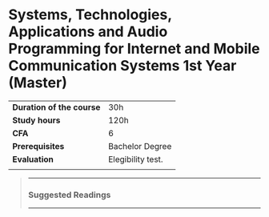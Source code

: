 # **Systems, Technologies, Applications and Audio Programming for Internet and Mobile Communication Systems 1st Year (Master)** 

|                          |     |
|:-------------------------|:----|  
|**Duration of the course**|30h  |
|**Study hours**           |120h |
|**CFA**                   |6    |
|**Prerequisites**         |Bachelor Degree |
|**Evaluation**                  |Elegibility test. |
|                          |     |




>---
>### **Suggested Readings**  
>---